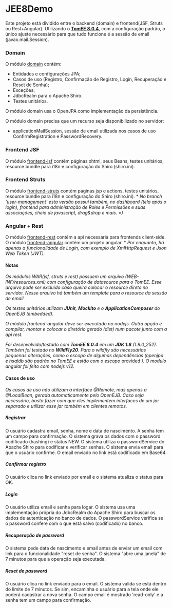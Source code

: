 # JEE8Demo

Este projeto está dividido entre o backend (domain) e frontend(JSF, Struts ou Rest+Angular). Utilizando o <a href="https://tomee.apache.org/download-ng.html">**TomEE 8.0.4**</a>, com a configuração padrão, o único ajuste necessário para que tudo funcione é a sessão de email (javax.mail.Session).

### Domain
O módulo <a href="https://github.com/luisfga/JEE8Demo/tree/master/domain">domain</a> contém:
- Entidades e configurações JPA;
- Casos de uso (Registro, Confirmação de Registro, Login, Recuperação e Reset de Senha);
- Exceções;
- JdbcRealm para o Apache Shiro.
- Testes unitários.

O módulo domain usa o OpenJPA como implementação da persistência.
    
O módulo domain precisa que um recurso seja disponibilizado no servidor:
- applicationMailSession, sessão de email utilizada nos casos de uso ConfirmRegistration e PasswordRecovery.

### Frontend JSF
O módulo <a href="https://github.com/luisfga/JEE8Demo/tree/master/frontend-jsf">frontend-jsf</a> contém páginas xhtml, seus Beans, testes unitários, resource bundle para i18n e configuração do Shiro (shiro.ini).

### Frontend Struts
O módulo <a href="https://github.com/luisfga/JEE8Demo/tree/master/frontend-struts">frontend-struts</a> contém páginas jsp e actions, testes unitários, resource bundle para i18n e configuração do Shiro (shiro.ini). * *No branch '<a href="https://github.com/luisfga/JEE8Demo/tree/user-management/frontend-struts/src/main/webapp/WEB-INF/content/secure">user-management</a>' esta versão possui também, no dashboard (tela após o login), frontend para administração de Roles e Permissões e suas associações, cheio de javascript, drag&drop e mais. =)*

### Angular + Rest
O módulo <a href="https://github.com/luisfga/JEE8Demo/tree/master/frontend-rest">frontend-rest</a> contém a api necessária para frontends client-side. O módulo <a href="https://github.com/luisfga/JEE8Demo/tree/master/frontend-angular">frontend-angular</a> contém um projeto angular. * *Por enquanto, há apenas a funcionalidade de Login, com exemplo de XmlHttpRequest e Json Web Token (JWT).*

#### Notas

*Os módulos WAR(jsf, struts e rest) possuem um arquivo (WEB-INF/resources.xml) com configuração de datasource para o TomEE. Esse arquivo pode ser excluído caso queira colocar o *resource* direto no servidor. Nesse arquivo há também um template para o *resource* da sessão de email.*

*Os testes unitários utilizam **JUnit**, **Mockito** e o **ApplicationComposer** do OpenEJB (embedded).*

*O módulo frontend-angular deve ser executado no nodejs. Outra opção é compilar, montar e colocar o diretório gerado (dist) num pacote junto com a api rest.*

*Foi desenvolvido/testado com **TomEE 8.0.4** em um **JDK 1.8** (1.8.0_252). Também foi testado no **WildFly20**. Para o wildfly são necessárias pequenas alterações, como o escopo de algumas dependências (openjpa e hsqldb são padrão no TomEE e estão com o escopo* provided *). O modulo angular foi feito com nodejs v12.*

#### Casos de uso

*Os casos de uso não utilizam a interface @Remote, mas apenas a @LocalBean, gerada automaticamente pelo OpenEJB. Caso seja necessário, basta fazer com que eles implementem interfaces de um jar separado e utilizar esse jar também em clientes remotos.*

##### Registrar
O usuário cadastra email, senha, nome e data de nascimento. A senha tem um campo para confirmação. O sistema grava os dados com o password codificado (hashing) e status NEW. O sistema utiliza o passwordService do Apache Shiro para codificar e verificar senhas. O sistema envia email para que o usuário confirme. O email enviado no link está codificado em Base64.
    
##### Confirmar registro
O usuário clica no link enviado por email e o sistema atualiza o status para OK.
    
##### Login
O usuário utiliza email e senha para logar. O sistema usa uma implementação própria do JdbcRealm do Apache Shiro para buscar os dados de autenticação no banco de dados. O passwordService verifica se o password confere com o que está salvo (codificado) no banco. 

##### Recuperação de password
O sistema pede data de nascimento e email antes de enviar um email com link para o funcionalidade "reset de senha". O sistema "abre uma janela" de 7 minutos para que a operação seja executada.
    
##### Reset de password
O usuário clica no link enviado para o email. O sistema valida se está dentro do limite de 7 minutos. Se sim, encaminha o usuário para a tela onde ele poderá cadastrar a nova senha. O campo email é mostrado 'read-only' e a senha tem um campo para confirmação.
